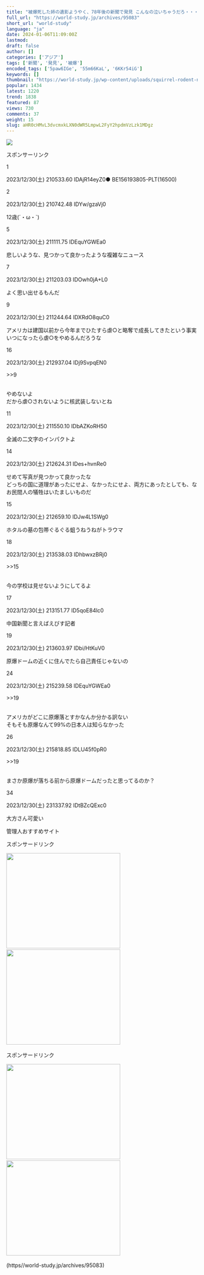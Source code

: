 ```yaml
---
title: "被爆死した姉の遺影ようやく、78年後の新聞で発見 こんなの泣いちゃうだろ・・・"
full_url: "https://world-study.jp/archives/95083"
short_url: "world-study"
language: "ja"
date: 2024-01-06T11:09:00Z
lastmod: 
draft: false
author: []
categories: ['アジア']
tags: ['新聞', '発見', '被爆']
encoded_tags: ['5paw6IGe', '55m66KaL', '6KKr54iG']
keywords: []
thumbnail: "https://world-study.jp/wp-content/uploads/squirrel-rodent-newspaper-reading-6374731-1.jpg"
popular: 1434
latest: 1220
trend: 1838
featured: 87
views: 730
comments: 37
weight: 15
slug: aHR0cHMvL3dvcmxkLXN0dWR5LmpwL2FyY2hpdmVzLzk1MDgz
---
```


![](https://world-study.jp/wp-content/uploads/squirrel-rodent-newspaper-reading-6374731-1.jpg)

<div><p class='ps-label'>スポンサーリンク</p><p class='ps-widget'></p><p class='t_h'><p>1 <p> 2023/12/30(土) 210533.60 IDAjR14eyZ0● BE156193805-PLT(16500)</p></p></p><p></p><p class='t_h'><p>2 <p> 2023/12/30(土) 210742.48 IDYw/gzaVj0</p></p></p><p class='t_b'><p> 12歳(´・ω・`) </p></p><p class='t_h'><p>5 <p> 2023/12/30(土) 211111.75 IDEquYGWEa0</p></p></p><p class='t_b'><p> 悲しいような、見つかって良かったような複雑なニュース </p></p><p class='t_h'><p>7 <p> 2023/12/30(土) 211203.03 IDOwh0jA+L0</p></p></p><p class='t_b'><p> よく思い出せるもんだ </p></p><p class='t_h'><p>9 <p> 2023/12/30(土) 211244.64 IDXRdO8quC0</p></p></p><p class='t_b'><p> アメリカは建国以前から今年までひたすら虐○と略奪で成長してきたという事実<br> いつになったら虐○をやめるんだろうな </p></p><p class='t_h t_i'><p>16 <p> 2023/12/30(土) 212937.04 IDj9SvpqEN0</p></p></p><p class='t_b t_i'><p><p class='anchor'>>>9</p><br> やめないよ<br> だから虐○されないように核武装しないとね </p></p><p class='t_h'><p>11 <p> 2023/12/30(土) 211550.10 IDbAZKoRH50</p></p></p><p class='t_b'><p> 全滅の二文字のインパクトよ </p></p><p class='t_h'><p>14 <p> 2023/12/30(土) 212624.31 IDes+hvnRe0</p></p></p><p class='t_b'><p> せめて写真が見つかって良かったな<br> どっちの国に道理があったにせよ、なかったにせよ、両方にあったとしても、なお民間人の犠牲はいたましいものだ </p></p><p class='t_h'><p>15 <p> 2023/12/30(土) 212659.10 IDJw4L1SWg0</p></p></p><p class='t_b'><p> ホタルの墓の包帯ぐるぐる蛆うねうねがトラウマ </p></p><p class='t_h t_i'><p>18 <p> 2023/12/30(土) 213538.03 IDhbwxzBRj0</p></p></p><p class='t_b t_i'><p><p class='anchor'>>>15</p><br> 今の学校は見せないようにしてるよ </p></p><p class='t_h'><p>17 <p> 2023/12/30(土) 213151.77 ID5qoE84lc0</p></p></p><p class='t_b'><p> 中国新聞と言えばえびす記者 </p></p><p class='t_h'><p>19 <p> 2023/12/30(土) 213603.97 IDbi/HtKuV0</p></p></p><p class='t_b'><p> 原爆ドームの近くに住んでたら自己責任じゃないの </p></p><p class='t_h t_i'><p>24 <p> 2023/12/30(土) 215239.58 IDEquYGWEa0</p></p></p><p class='t_b t_i'><p><p class='anchor'>>>19</p><br> アメリカがどこに原爆落とすかなんか分かる訳ない<br> そもそも原爆なんて99%の日本人は知らなかった </p></p><p class='t_h t_i'><p>26 <p> 2023/12/30(土) 215818.85 IDLU45f0pR0</p></p></p><p class='t_b t_i'><p><p class='anchor'>>>19</p><br> まさか原爆が落ちる前から原爆ドームだったと思ってるのか？ </p></p><p class='t_h'><p>34 <p> 2023/12/30(土) 231337.92 IDtBZcQExc0</p></p></p><p class='t_b'><p> 大方さん可愛い </p></p> <p class='textwidget custom-html-widget'></p><p class='top_rss_down_title'> 管理人おすすめサイト </p> <p class='rss4'> </p><p class='posts-under-1'>スポンサードリンク</p><a href='https//hb.afl.rakuten.co.jp/hsc/22147dca.3eb27a4d.22147dcb.ab9930ba/?link_type=pict&ut=eyJwYWdlIjoic2hvcCIsInR5cGUiOiJwaWN0IiwiY29sIjoxLCJjYXQiOiI0NCIsImJhbiI6IjQ2MDEzNSIsImFtcCI6ZmFsc2V9' target='_blank' rel='nofollow sponsored noopener'><img src='https//hbb.afl.rakuten.co.jp/hsb/22147dca.3eb27a4d.22147dcb.ab9930ba/?me_id=1&me_adv_id=460135&t=pict' border='0' alt='' title=''></a> <br> <a href='https//px.a8.net/svt/ejp?a8mat=3TD6WR+3C9O2A+2PEO+1I1IKX' rel='nofollow'> <img border='0' width='300' height='250' alt='' src='https//www23.a8.net/svt/bgt?aid=230722875202&wid=005&eno=01&mid=s00000012624009077000&mc=1'></a> <img border='0' width='1' height='1' src='https//www10.a8.net/0.gif?a8mat=3TD6WR+3C9O2A+2PEO+1I1IKX' alt=''> <a href='https//px.a8.net/svt/ejp?a8mat=3TD6WR+4491HU+54ZG+609HT' rel='nofollow'> <img border='0' width='300' height='250' alt='' src='https//www29.a8.net/svt/bgt?aid=230722875249&wid=005&eno=01&mid=s00000023974001009000&mc=1'></a> <img border='0' width='1' height='1' src='https//www18.a8.net/0.gif?a8mat=3TD6WR+4491HU+54ZG+609HT' alt=''> <p class='posts-under-1'>スポンサードリンク</p><a href='https//px.a8.net/svt/ejp?a8mat=3BQDI5+2RFHW2+3D3Q+65U41' rel='nofollow'> <img border='0' width='300' height='250' alt='' src='https//www28.a8.net/svt/bgt?aid=201104861167&wid=005&eno=01&mid=s00000015695001035000&mc=1'></a> <img border='0' width='1' height='1' src='https//www17.a8.net/0.gif?a8mat=3BQDI5+2RFHW2+3D3Q+65U41' alt=''> <a href='https//px.a8.net/svt/ejp?a8mat=3H5J7Z+P0B9U+50+35UAKX' rel='nofollow'> <img border='0' width='300' height='250' alt='' src='https//www23.a8.net/svt/bgt?aid=210210191042&wid=005&eno=01&mid=s00000000018019121000&mc=1'></a> <img border='0' width='1' height='1' src='https//www10.a8.net/0.gif?a8mat=3H5J7Z+P0B9U+50+35UAKX' alt=''> </div>

(https//world-study.jp/archives/95083)
